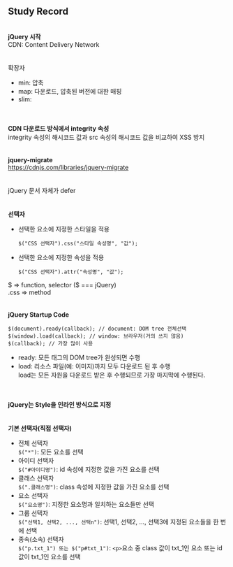 ## Study Record
\
**jQuery 시작**  
CDN: Content Delivery Network  
\
\
확장자
- min: 압축
- map: 다운로드, 압축된 버전에 대한 매핑
- slim: 

\
\
**CDN 다운로드 방식에서 integrity 속성**  
integrity 속성의 해시코드 값과 src 속성의 해시코드 값을 비교하여 XSS 방지  
\
\
**jquery-migrate**  
https://cdnjs.com/libraries/jquery-migrate  
\
\
jQuery 문서 자체가 defer  
\
\
**선택자**
- 선택한 요소에 지정한 스타일을 적용
  ```
  $("CSS 선택자").css("스타일 속성명", "값");
  ```
- 선택한 요소에 지정한 속성을 적용
  ```
  $("CSS 선택자").attr("속성명", "값");
  ```
$ => function, selector ($ === jQuery)  
.css => method  
\
\
**jQuery Startup Code**  
```
$(document).ready(callback); // document: DOM tree 전체선택
$(window).load(callback); // window: 브라우저(거의 쓰지 않음)
$(callback); // 가장 많이 사용
```
- ready: 모든 태그의 DOM tree가 완성되면 수행
- load: 리소스 파일(예: 이미지)까지 모두 다운로드 된 후 수행  
  load는 모든 자원을 다운로드 받은 후 수행되므로 가장 마지막에 수행된다.

\
\
**jQuery는 Style을 인라인 방식으로 지정**  
\
\
**기본 선택자(직접 선택자)**
- 전체 선택자  
  ```$("*")```: 모든 요소를 선택
- 아이디 선택자  
  ```$("#아이디명")```: id 속성에 지정한 값을 가진 요소를 선택
- 클래스 선택자  
  ```$(".클래스명")```: class 속성에 지정한 값을 가진 요소를 선택
- 요소 선택자  
  ```$("요소명")```: 지정한 요소명과 일치하는 요소들만 선택
- 그룹 선택자  
  ```$("선택1, 선택2, ..., 선택n")```: 선택1, 선택2, ..., 선택3에 지정된 요소들을 한 번에 선택
- 종속(소속) 선택자  
  ```$("p.txt_1") 또는 $("p#txt_1")```: ```<p>```요소 중 class 값이 txt_1인 요소 또는 id 값이 txt_1인 요소를 선택
